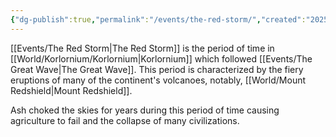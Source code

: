 ```yaml
---
{"dg-publish":true,"permalink":"/events/the-red-storm/","created":"2025-03-02T18:46:44.366-07:00"}
---
```


[[Events/The Red Storm\|The Red Storm]] is the period of time in [[World/Korlornium/Korlornium\|Korlornium]] which followed [[Events/The Great Wave\|The Great Wave]]. This period is characterized by the fiery eruptions of many of the continent's volcanoes, notably, [[World/Mount Redshield\|Mount Redshield]].

Ash choked the skies for years during this period of time causing agriculture to fail and the collapse of many civilizations.
